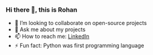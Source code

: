 ### Hi there 👋, this is Rohan

<!-- 🌱 I’m currently learning --> 
- 👯 I’m looking to collaborate on open-source projects <!-- - 🤔 I’m looking for help with ... -->
- 💬 Ask me about my projects
- 📫 How to reach me: 
  <a href="https://www.linkedin.com/in/rohananandpandit/">LinkedIn</a>
- ⚡ Fun fact: Python was first programming language
<!-- 🔭 I’m currently working at <a href="https://www.linkedin.com/company/metalynx/">Metalynx</a> -->


